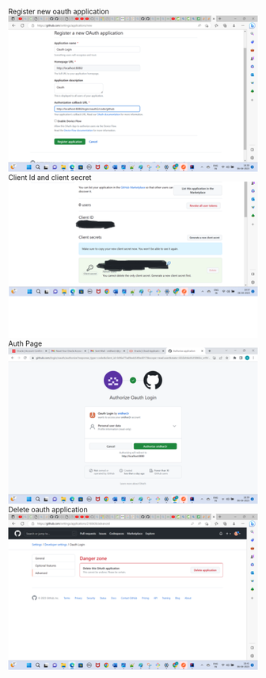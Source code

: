 Register new oauth application
![Alt text](imgs/img1.png?raw=true "Title")
Client Id and client secret
![Alt text](imgs/img2.png?raw=true "Title")
Auth Page
![Alt text](imgs/img3.png?raw=true "Title")
Delete oauth application
![Alt text](imgs/img4.png?raw=true "Title")
